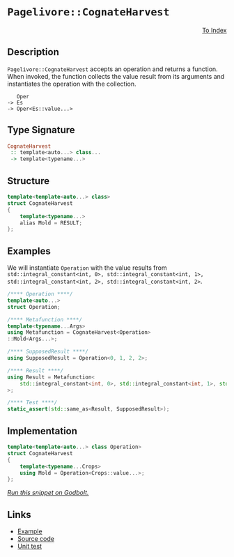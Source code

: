 <!-- Copyright 2024 Feng Mofan
SPDX-License-Identifier: Apache-2.0 -->

# `Pagelivore::CognateHarvest`

<p style='text-align: right;'><a href="../../../facilities/metafunctions.md#pagelivore-cognate-harvest">To Index</a></p>

## Description

`Pagelivore::CognateHarvest` accepts an operation and returns a function.
When invoked, the function collects the value result from its arguments and instantiates the operation with the collection.

<pre><code>   Oper
-> Es
-> Oper&lt;Es::value...&gt;</code></pre>

## Type Signature

```Haskell
CognateHarvest
 :: template<auto...> class...
 -> template<typename...>
```

## Structure

```C++
template<template<auto...> class>
struct CognateHarvest
{
    template<typename...>
    alias Mold = RESULT;
};
```

## Examples

We will instantiate `Operation` with the value results from `std::integral_constant<int, 0>, std::integral_constant<int, 1>, std::integral_constant<int, 2>, std::integral_constant<int, 2>`.

```C++
/**** Operation ****/
template<auto...>
struct Operation;

/**** Metafunction ****/
template<typename...Args>
using Metafunction = CognateHarvest<Operation>
::Mold<Args...>;

/**** SupposedResult ****/
using SupposedResult = Operation<0, 1, 2, 2>;

/**** Result ****/
using Result = Metafunction<
    std::integral_constant<int, 0>, std::integral_constant<int, 1>, std::integral_constant<int, 2>, std::integral_constant<int, 2>
>;

/**** Test ****/
static_assert(std::same_as<Result, SupposedResult>);
```

## Implementation

```C++
template<template<auto...> class Operation>
struct CognateHarvest
{ 
    template<typename...Crops>
    using Mold = Operation<Crops::value...>; 
};
```

[*Run this snippet on Godbolt.*](https://godbolt.org/#z:OYLghAFBqd5QCxAYwPYBMCmBRdBLAF1QCcAaPECAMzwBtMA7AQwFtMQByARg9KtQYEAysib0QXACx8BBAKoBnTAAUAHpwAMvAFYTStJg1DIApACYAQuYukl9ZATwDKjdAGFUtAK4sGIAKwAzKSuADJ4DJgAcj4ARpjEIIEAbKQADqgKhE4MHt6%2BAcEZWY4C4ZExLPGJKbaY9qUMQgRMxAR5Pn5BdQ05za0E5dFxCUmpCi1tHQXdEwNDldVjAJS2qF7EyOwcAPQAVAeHR8cnhzsmGgCC%2B4cA1ACSLGn0bIJMjbdH51c3p3%2Bn30uF0uBEwTwMoJMgTcoPB70wULcTC8RAAdOiodhbsgDAoFLcAPJpBLvHKY4ETYheBy3DzAZiggASrQAbpgJsCTAB2Cy3YG3AW3WHPeGIggAT2JzDY6NRbmIqDSCnJV0Fty8WSMtwAsp50HzAgARQnE4ikgSI%2BWKhQgEAssReTCy8mBXmcrmGqFWK7A37/Y6Av23bCqVjPTCfM6%2B/0Azk%2BsyBCI4rxYA1uNAMLZpAjKwLYOPXI4mkkfL7A4UQhHQ5FojF5ikEKk0oklsmugtB7WYFpULyZ0tRq4V0XQiVS1hO9GXYjAXP5q4aiLAHXdpi9/s5A3GukMzDM4hsjnQltmxoqy623W0dCI6ez5319s%2Bn5FoReNLFTDoABK7K8tAISMDkBRctTfD9Mi/X8FH/QCoWNE9zQYRENFIW4uDQsxMJdb0gRfO5oNgoC9hAzVl0IgCtxXHs%2BwcNs3H5QUJnQW0IlBYAzVoAB9DM5kERE2LQjRMTQ5jWMETAOLEHiBD4ggBMENCuBE24xJANjJM4mSGDkhSCGwvNRIIFj1IkqTuN4lp%2BOhQTbjMc8cI7IsABV2UAssrjmRxkC4pg8QSAgIDUhQJ183M3Ao/TbnAz8fz/ADMWWL0OFWWhOH8Xg/A4LRSFQTgGMsaxVPWTYI3MQIeFIAhNBS1YAGsAkkVENAADjMMwAE4Oq4fxWparguS5aQ0o4SReBYCQNFQrKcryjheBtVDquylLSDgWAYEQEB1gINIUXISg0CeOgEiiCdOFUFrkgAWmSSRbmAZBkHQpqzF4L9CBIPAWIw/hBBEMR2CkGRBEUFR1BW0hdAwgB3M00k4HhUvSzKatyzgCRRPbANQKhbkum67oep6XtRMxbggDxjvoYg%2BQTLhll4ZatFWCAkCOtITrICgIA5rmQGAKQsJoACEhtCBYjR2IIlacVEd4aXmGIcUCVibRMAceXSCO14CAJBhaDlyGsFiLxgCRWhaBtbheCwFhDGAcRjbwYgNccQ80cwVQNZRbZKo0kactoPBYjNZWPCwNHGzwCabdINliFiSDDTBB3g6MGrVioAxZwANTwTAYZbLLKr%2B4RRHEYGy7BtQ0eh/QHZQaxrH0EObUgVZFUaa3ruY%2BDTEKywzFmhPiG%2B9l4FWOw3ZyFwGHcTxOj0MIImGKpRgw4psgEaY/E3zJt4YBYRkSDDp7ogR%2BimReCjP%2BoZ8vyZBlXxYN9sJ/d70OY2mP9fT6nkqWwJDIw4BlUgM1eBzXxldW691HrPSkGTCmuBPq03KgzJmmdVgIEwEwLAiQID1RAJIQIqIOqBCGhoSQZhJDJCmv4ZIHV9CcDGqQCaFVUTJC4MkFqHV%2BrJH8JIHq5DUgQPRvNWwIAlqZzWptNm20sb7R5nzGmZ02CcFaCwFkXJrpMGxAYLUXAOqoi4M1d6%2BAiBjx%2BiDcugMJDSGrkoWukNdBYThkwBGNsQFgLEXNTGu0US3FxtAwm90cQO3QsY0xGgKZU05jTOmgQzCMyqjI%2BRKiEgHV5qgamoxwlGCMVwVCItQTEHFpLSGitZZayqcrVW6tNZxx1owPWBsjY5RNmbC2VstZ2zTtsDpLsZ4e0hl7H2oItYBzRsHUOssI4DKZmPWOlUE5JyUCne2Rh06gBWlnHOCh86F2LlrMuANK4ONkDXCGOVXENwzgPKwlhW6xHboQ3K2Ycg9z7kaB51hh6QNHuPV5U974Xz8BAVwn8MIrwqCfPQW9GhQvSAfRov8lh316I/AYSLz6NCvs/WFf8v4fxvnvd%2B8wX5woZmsDYQDqUjR8WjKBBNYH6IiUYkxzVkEWJIIkjBqTdnYNwfgygIDWHsOMVQrk/gOqDUCNQ2hQjwFMs4AtKRAqWayPgPIna2MskZOIGo7YmiiYsAUCyZ6LIOWVgmOY1B309CnIrkDC5oMnHXJ0EkUg7jPFI2YaA1GkM/GKJxnjVQprzWWutfCCYsScnxISIkwIKTmarXSfGrm%2BqM00ztMgD8XErUdS4jaggXFw0OLoKU8pUsZbKxqbWlWas3Za2aYIfWhs0adPNmIHpcc%2BlbIWaQfArs6IjJymM5AvtJkSUDrwGZYdxTzKjksrWqzk6py2UuGR2cmB5wLkXKUJzZBnJdTYq5dcvUGOMM3J5MzgXvO7pwHYYlflDxHgkKxE8O49AfuCyFpLl7zzRW/BFOQkWgbKJSolGLf34pxaCvFT9gOn3JdffIZLv4ErXuigBtKgbeMDbNTg%2BMI0WtuIW1EJbuWoL5SmrBpAcF4NGG8ka4qQCdVRIEQI/hepCKmlxrkPDlVBtVZI6RgrSANUkP4MhA0uRTRapIbqXA2pmFSCNQIhHIGidTcsEBb1hNEYkbp1YCcsjOEkEAA%3D%3D)

## Links

- [Example](../../../code/facilities/metafunctions/pagelivore/cognate_harvest/implementation.hpp)
- [Source code](../../../../conceptrodon/descend/pagelivore/cognate_harvest.hpp)
- [Unit test](../../../../tests/unit/metafunctions/pagelivore/cognate_harvest.test.hpp)
